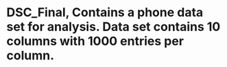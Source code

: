 # DSC_Final, Contains a phone data set for analysis. Data set contains 10 columns with 1000 entries per column.

